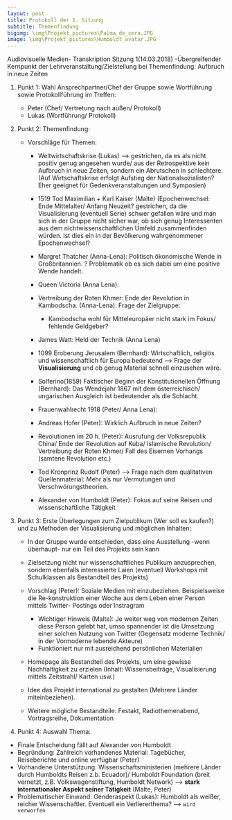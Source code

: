 ```yaml
---
layout: post
title: Protokoll der 1. Sitzung
subtitle: Themenfindung
bigimg: \img\Projekt_pictures\Palma_de_cera.JPG
image: \img\Projekt_pictures\Humboldt_avatar.JPG
---
```


Audiovisuelle Medien- Transkription Sitzung 1(14.03.2018)
        -Übergreifender Kernpunkt der Lehrveranstaltung/Zielstellung bei Themenfindung: Aufbruch in neue Zeiten

1. Punkt 1: Wahl Ansprechpartner/Chef der Gruppe sowie Wortführung sowie Protokollführung im Treffen:

 	  - Peter (Chef/ Vertretung nach außen/ Protokoll)
 	  - Lukas (Wortführung/ Protokoll)


2. Punkt 2: Themenfindung:
	* Vorschläge für Themen: 
		- Weltwirtschaftskrise (Lukas) --> gestrichen, da es als nicht positiv genug angesehen wurde/ aus der Retrospektive kein Aufbruch in neue Zeiten, sondern ein Abrutschen in schlechtere.  (Auf Wirtschaftskrise erfolgt Aufstieg der Nationalsozialisten? Eher geeignet für Gedenkveranstaltungen und Symposien) 

        * 1519 Tod Maximilian + Karl Kaiser (Malte) (Epochenwechsel: Ende Mittelalter/ Anfang Neuzeit? gestrichen, da die Visualisierung (eventuell Serie) schwer gefallen wäre und man sich in der Gruppe nicht sicher war, ob sich genug Interessenten aus dem nichtwissenschaftlichen Umfeld zusammenfinden würden. Ist dies ein in der Bevölkerung wahrgenommener Epochenwechsel?

        * Margret Thatcher (Anna-Lena): Politisch ökonomische Wende in Großbritannien. ? Problematik ob es sich dabei um eine positive Wende handelt. 

         * Queen Victoria (Anna Lena):

         *  Vertreibung der Roten Khmer: Ende der Revolution in Kambodscha. (Anna-Lena):     Frage der Zielgruppe: 
              *  Kambodscha wohl für Mitteleuropäer nicht stark im Fokus/ fehlende Geldgeber?

        * James Watt: Held der Technik (Anna Lena)

         * 1099 Eroberung Jerusalem (Bernhard): Wirtschaftlich, religiös und wissenschaftlich für Europa bedeutend --> Frage der **Visualisierung** und ob genug Material schnell einzusehen wäre. 

		* Solferino(1859) Faktischer Beginn der Konstitutionellen Öffnung (Bernhard): Das Wendejahr 1867 mit dem österreichisch/ ungarischen Ausgleich ist bedeutender als die Schlacht.

		* Frauenwahlrecht 1918 (Peter/ Anna Lena): 

        * Andreas Hofer (Peter): Wirklich Aufbruch in neue Zeiten? 

        * Revolutionen im 20 h. (Peter): Ausrufung der Volksrepublik China/ Ende der Revolution auf Kuba/ Islamische Revolution/ Vertreibung der Roten Khmer/  Fall des Eisernen Vorhangs (samtene Revolution etc.) 

		* Tod Kronprinz Rudolf (Peter) --> Frage nach dem qualitativen Quellenmaterial: Mehr als nur Vermutungen und Verschwörungstheorien. 

		 * Alexander von Humboldt (Peter): Fokus auf seine Reisen und wissenschaftliche Tätigkeit


3. 	Punkt 3: Erste Überlegungen zum Zielpublikum (Wer soll es kaufen?) und zu Methoden der Visualisierung und möglichen Inhalten:
	  * In der Gruppe wurde entschieden, dass eine Ausstellung -wenn überhaupt- nur ein Teil des Projekts sein kann
	* Zielsetzung nicht nur wissenschaftliches Publikum anzusprechen, sondern ebenfalls interessierte Laien (eventuell Workshops mit Schulklassen als Bestandteil des Projekts)
	 * Vorschlag (Peter): Soziale Medien mit einzubeziehen. Beispielsweise die Re-konstruktion einer Woche aus dem Leben einer Person mittels Twitter-	Postings oder Instragram
				   
		 - Wichtiger Hinweis (Malte): Je weiter weg von modernen Zeiten diese Person gelebt hat, umso spannender ist die Umsetzung einer solchen Nutzung von Twitter (Gegensatz moderne Technik/ in der Vormoderne lebende Akteure)
 
       *   Funktioniert nur mit ausreichend persönlichen Materialien
        
    * Homepage als Bestandteil des Projekts, um eine gewisse Nachhaltigkeit zu erzielen (Inhalt: Wissensbeiträge, Visualisierung mittels Zeitstrahl/ Karten usw.) 
     * Idee das Projekt international zu gestalten (Mehrere Länder miteinbeziehen).
    *  Weitere mögliche Bestandteile: Festakt, Radiothemenabend, Vortragsreihe, Dokumentation

4. Punkt 4: Auswahl Thema:  
  * Finale Entscheidung fällt auf Alexander von Humboldt 
  * Begründung: Zahlreich vorhandenes Material: Tagebücher, Reiseberichte und online verfügbar (Peter)
  * Vorhandene Unterstützung: Wissenschaftsministerien (mehrere Länder durch Humboldts Reisen z.b. Ecuador)/ Humboldt Foundation (breit vernetzt, z.B. Volkswagenstiftung, Humboldt Network) --> **stark internationaler Aspekt seiner Tätigkeit** (Malte, Peter)
* Problematischer Einwand: Genderaspekt (Lukas): Humboldt als weißer, reicher Wissenschaftler. Eventuell ein Verliererthema? --> ```wird verworfen```

